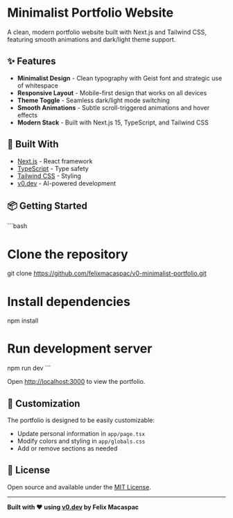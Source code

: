# Minimalist Portfolio Website

A clean, modern portfolio website built with Next.js and Tailwind CSS, featuring smooth animations and dark/light theme support.

## ✨ Features

- **Minimalist Design** - Clean typography with Geist font and strategic use of whitespace
- **Responsive Layout** - Mobile-first design that works on all devices
- **Theme Toggle** - Seamless dark/light mode switching
- **Smooth Animations** - Subtle scroll-triggered animations and hover effects
- **Modern Stack** - Built with Next.js 15, TypeScript, and Tailwind CSS

## 🚀 Built With

- [Next.js](https://nextjs.org/) - React framework
- [TypeScript](https://www.typescriptlang.org/) - Type safety
- [Tailwind CSS](https://tailwindcss.com/) - Styling
- [v0.dev](https://v0.dev/) - AI-powered development

## 📦 Getting Started

\`\`\`bash
# Clone the repository
git clone https://github.com/felixmacaspac/v0-minimalist-portfolio.git

# Install dependencies
npm install

# Run development server
npm run dev
\`\`\`

Open [http://localhost:3000](http://localhost:3000) to view the portfolio.

## 🎨 Customization

The portfolio is designed to be easily customizable:

- Update personal information in `app/page.tsx`
- Modify colors and styling in `app/globals.css`
- Add or remove sections as needed

## 📄 License

Open source and available under the [MIT License](LICENSE).

---

**Built with ❤️ using [v0.dev](https://v0.dev) by Felix Macaspac**
